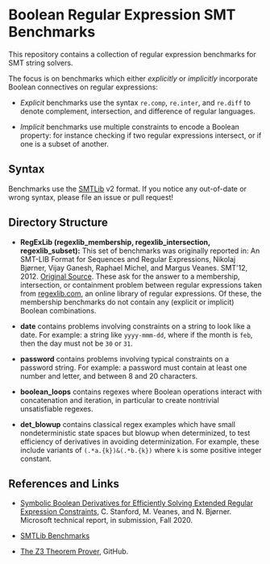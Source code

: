 # Boolean Regular Expression SMT Benchmarks

This repository contains a collection of regular expression benchmarks for SMT string solvers.

The focus is on benchmarks which either *explicitly* or *implicitly* incorporate Boolean connectives on regular expressions:

- *Explicit* benchmarks use the syntax `re.comp`, `re.inter`, and `re.diff` to denote complement, intersection, and difference of regular languages.

- *Implicit* benchmarks use multiple constraints to encode a Boolean property: for instance checking if two regular expressions intersect, or if one is a subset of another.

## Syntax

Benchmarks use the [SMTLib](http://smtlib.cs.uiowa.edu/language.shtml) v2 format. If you notice any out-of-date or wrong syntax, please file an issue or pull request!

## Directory Structure

- **RegExLib (regexlib_membership, regexlib_intersection, regexlib_subset):**
This set of benchmarks was originally reported in: An SMT-LIB Format for Sequences and Regular Expressions, Nikolaj Bjørner, Vijay Ganesh, Raphael Michel, and Margus Veanes. SMT'12, 2012. [Original Source](https://www.microsoft.com/enus/research/wp-content/uploads/2016/02/nbjornermicrosoft.automata.smtbenchmarks.zip).
These ask for the answer to a membership, intersection, or containment problem between regular expressions taken from [regexlib.com](regexlib.com), an online library of regular expressions.
Of these, the membership benchmarks do not contain any (explicit or implicit) Boolean combinations.

- **date** contains problems involving constraints on a string to look like a date. For example: a string like `yyyy-mmm-dd`, where if the month is `feb`, then the day must not be `30` or `31`.

- **password** contains problems involving typical constraints on a password string. For example: a password must contain at least one number and letter, and between 8 and 20 characters.

- **boolean_loops** contains regexes where Boolean operations interact with concatenation and iteration, in particular to create nontrivial unsatisfiable regexes.

- **det_blowup** contains classical regex examples which have small nondeterministic state spaces but blowup when determinized, to test efficiency of derivatives in avoiding determinization. For example, these include variants of `(.*a.{k})&(.*b.{k})` where `k` is some positive integer constant.

## References and Links

- [Symbolic Boolean Derivatives for Efficiently Solving Extended Regular Expression Constraints](https://www.microsoft.com/en-us/research/publication/symbolic-boolean-derivatives-for-efficiently-solving-extended-regular-expression-constraints/), C. Stanford, M. Veanes, and N. Bjørner. Microsoft technical report, in submission, Fall 2020.

- [SMTLib Benchmarks](https://clc-gitlab.cs.uiowa.edu:2443/SMT-LIB-benchmarks)

- [The Z3 Theorem Prover](https://github.com/Z3Prover/z3), GitHub.
